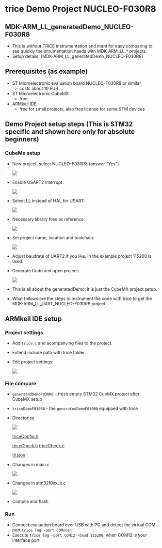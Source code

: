 # trice Demo Project NUCLEO-F030R8

## MDK-ARM_LL_generatedDemo_NUCLEO-F030R8
- This is *without* TRICE instrumentation and ment for easy comparing to see quickly the intrumentation needs with MDK-ARM_LL_* projects.
- Setup details: [MDK-ARM_LL_generatedDemo_NUCLEO-F030R8]

## Prerequisites (as example)
- ST Microelectronic evaluation board NUCLEO-F030R8 or similar
  - costs about 10 EUR
- ST Microelectronic CubeMX
  - free
- ARMkeil IDE
  - free for small projects, also free license for some STM devices

## Demo Project setup steps (This is STM32 specific and shown here only for absolute beginners)

### CubeMx setup
- New project, select NUCLEO-F030R8 (answer "Yes")

  ![](README.media/CubeMX_1.PNG)
- Enable USART2 interrupt: 

  ![](README.media/CubeMX_2.PNG)
- Select LL instead of HAL for USART: 

  ![](README.media/CubeMX_3.PNG)
- Necessary library files as reference:

  ![](README.media/CubeMX_4.PNG)
- Set project name, location and toolchain: 

  ![](README.media/CubeMX_5.PNG)
- Adjust baudrate of UART2 if you like. In the example project 115200 is used.
- Generate Code and open project: 
  
  ![](README.media/CubeMX_6.PNG)

- This is all about the generatedDemo, it is just the CubeMX project setup.
- What follows are the steps to instrument the code with trice to get the MDK-ARM_LL_UART_NUCLEO-F030R8 project.

## ARMkeil IDE setup
### Project settings
  - Add `trice.c` and acompanying files to the project.
  - Extend include path with trice folder.
  - Edit project settings: 
  
    ![](README.media/ARMkeil_8.PNG)
    
### File compare
- `generatedDemoF030R8` - fresh empty STM32 CubMX project after CubeMX setup
- `triceDemoF030R8` - the `generatedDemoF030R8` equipped with trice
- Directories

  ![](README.media/F030R8DirCompare.PNG)

  [triceConfig.h](../examples/triceDemoF030R8/Inc/triceConfig.h)

  [triceCheck.h](../examples/triceDemoF030R8/Inc/triceCheck.h)
  [triceCheck.c](../examples/triceDemoF030R8/Src/triceCheck.c)

  [til.json](../examples/triceDemoF030R8/MDK-ARM/til.json)

- Changes in main.c

  ![](README.media/F030R8MainCompare.PNG)

- Changes in stm32f0xx_it.c

  ![](README.media/F030R8InterruptsCompare.PNG)

- Compile and flash

### Run

- Connect evaluation board over USB with PC and detect the virtual COM port `trice log -port COMscan`
- Execute `trice log -port COM12 -baud 115200`, when COM12 is your interface port